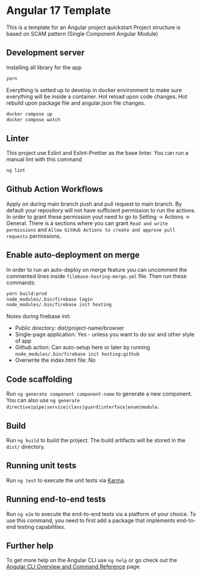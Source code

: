 # Angular 17 Template

This is a template for an Angular project quickstart
Project structure is based on SCAM pattern (Single Component Angular Module)

## Development server

Installing all library for the app

```bash
yarn
```

Everything is setted up to develop in docker environment to make sure everything will be inside a container.
Hot reload upon code changes.
Hot rebuild upon package file and angular.json file changes.

```bash
docker compose up
docker compose watch
```

## Linter

This project use Eslint and Eslint-Prettier as the base linter. You can run a manual lint with this command

```bash
ng lint
```

## Github Action Workflows

Apply on during main branch push and pull request to main branch. By default your repository will not have sufficient permission to run the actions.
In order to grant these permission yout need to go to Setting -> Actions -> General.
There is a sections where you can grant `Read and write permissions` and `Allow GitHub Actions to create and approve pull requests` permissions.

## Enable auto-deployment on merge

In order to run an auto-deploy on merge feature you can uncomment the commented lines inside `filebase-hosting-merge.yml` file.
Then run these commands:

```bash
yarn build:prod
node_modules/.bin/firebase login
node_modules/.bin/firebase init hosting
```

Notes during firebase init:

- Public directory: dist/project-name/browser
- Single-page application: Yes - unless you want to do ssr and other style of app
- Github action: Can auto-setup here or later by running `node_modules/.bin/firebase init hosting:github`
- Overwrite the index.html file: No

## Code scaffolding

Run `ng generate component component-name` to generate a new component. You can also use `ng generate directive|pipe|service|class|guard|interface|enum|module`.

## Build

Run `ng build` to build the project. The build artifacts will be stored in the `dist/` directory.

## Running unit tests

Run `ng test` to execute the unit tests via [Karma](https://karma-runner.github.io).

## Running end-to-end tests

Run `ng e2e` to execute the end-to-end tests via a platform of your choice. To use this command, you need to first add a package that implements end-to-end testing capabilities.

## Further help

To get more help on the Angular CLI use `ng help` or go check out the [Angular CLI Overview and Command Reference](https://angular.io/cli) page.
